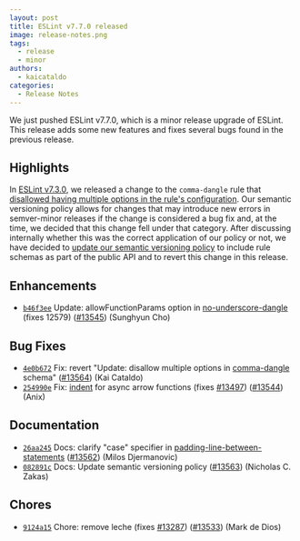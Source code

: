 ```yaml
---
layout: post
title: ESLint v7.7.0 released
image: release-notes.png
tags:
  - release
  - minor
authors:
  - kaicataldo
categories:
  - Release Notes
---
```


We just pushed ESLint v7.7.0, which is a minor release upgrade of ESLint. This release adds some new features and fixes several bugs found in the previous release.


## Highlights

In [ESLint v7.3.0](https://eslint.org/blog/2020/06/eslint-v7.3.0-released), we released a change to the `comma-dangle` rule that [disallowed having multiple options in the rule's configuration](https://github.com/eslint/eslint/pull/13166). Our semantic versioning policy allows for changes that may introduce new errors in semver-minor releases if the change is considered a bug fix and, at the time, we decided that this change fell under that category. After discussing internally whether this was the correct application of our policy or not, we have decided to [update our semantic versioning policy](https://github.com/eslint/eslint/pull/13563) to include rule schemas as part of the public API and to revert this change in this release.




## Enhancements


* [`b46f3ee`](https://github.com/eslint/eslint/commit/b46f3ee0dae4add9df99cae940b641ad8de58b9e) Update: allowFunctionParams option in [no-underscore-dangle](/docs/rules/no-underscore-dangle) (fixes 12579) ([#13545](https://github.com/eslint/eslint/issues/13545)) (Sunghyun Cho)




## Bug Fixes


* [`4e0b672`](https://github.com/eslint/eslint/commit/4e0b672eb4bf39f7502a550b08b25a56a196f19f) Fix: revert "Update: disallow multiple options in [comma-dangle](/docs/rules/comma-dangle) schema" ([#13564](https://github.com/eslint/eslint/issues/13564)) (Kai Cataldo)
* [`254990e`](https://github.com/eslint/eslint/commit/254990e87914457ca25ea2d7ee012964e56fc9e5) Fix: [indent](/docs/rules/indent) for async arrow functions (fixes [#13497](https://github.com/eslint/eslint/issues/13497)) ([#13544](https://github.com/eslint/eslint/issues/13544)) (Anix)




## Documentation


* [`26aa245`](https://github.com/eslint/eslint/commit/26aa2452b5f407fabc25dad21182180e4d3be532) Docs: clarify "case" specifier in [padding-line-between-statements](/docs/rules/padding-line-between-statements) ([#13562](https://github.com/eslint/eslint/issues/13562)) (Milos Djermanovic)
* [`082891c`](https://github.com/eslint/eslint/commit/082891c042d72953fe86cd3ce9c96e661760793d) Docs: Update semantic versioning policy ([#13563](https://github.com/eslint/eslint/issues/13563)) (Nicholas C. Zakas)








## Chores


* [`9124a15`](https://github.com/eslint/eslint/commit/9124a1599638a1caf4b7e252d1cb66abdc5e51c6) Chore: remove leche (fixes [#13287](https://github.com/eslint/eslint/issues/13287)) ([#13533](https://github.com/eslint/eslint/issues/13533)) (Mark de Dios)


